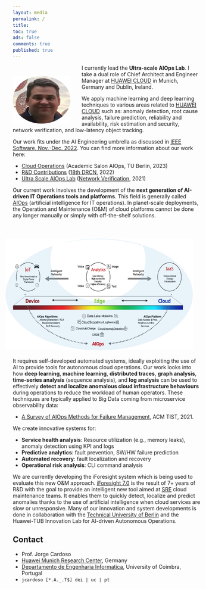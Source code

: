 ```yaml
---
layout: media
permalink: /
title: 
toc: true
ads: false
comments: true
published: true
---
```


<p><img src="./images/Jorge_Cardoso_2021.png" height="128" width="155" style="float:left;margin:30px 30px 0 0;"/></p>

I currently lead the **Ultra-scale AIOps Lab**. I take a dual role of
Chief Architect and Engineer Manager at [HUAWEI CLOUD](https://www.huaweicloud.com/intl/en-us/) in Munich, Germany and Dublin, Ireland.

We apply machine learning and deep learning techniques to various  areas related to [HUAWEI CLOUD](https://www.huaweicloud.com/intl/en-us/) such
as: anomaly detection, root cause analysis, failure prediction, reliability
and availability, risk estimation and security, network verification, and
low-latency object tracking.

Our work fits under the AI Engineering umbrella as discussed in [IEEE Software, Nov.-Dec. 2022](https://www.computer.org/csdl/magazine/so/2022/06).
You can find more information about our work here:

- [Cloud Operations](/pdf/2023-05-23-AS_AIOps_for_Cloud_Operations_R&D.pdf)
  (Academic Salon AIOps, TU Berlin, 2023) 
- [R&D Contributions](/pdf/2022-03-30-DRCN_On_the_Application_of_AI_for_Failure_Management.pdf)
  ([18th DRCN](https://www.drcn2022.upc.edu/65183/detail/drcn-2022.html), 2022) 
- [Ultra Scale AIOps Lab](/pdf/2021-07-29-Ultra_Scale_AIOps_Lab_Workshop.pdf)
  ([Network Verification](https://networkverification-workshop.github.io/), 2021)

Our current work involves the development of the **next generation of AI-driven
IT Operations tools and platforms**.
This field is generally called [AIOps](https://pt.slideshare.net/JorgeCardoso4/mastering-aiops-with-deep-learning) 
(artificial intelligence for IT operations).
In planet-scale deployments, the Operation and Maintenance (O&M) of cloud platforms
cannot be done any longer manually or simply with off-the-shelf solutions. 

<img src="./images/Cloud_edge_device.png" height="300" width="600" style="float:right;margin:40px 20px 20px 20px;"/>

It requires self-developed automated systems, ideally exploiting the use of AI to provide tools for autonomous cloud operations. Our work looks into how **deep learning**, **machine learning**, **distributed traces**, **graph analysis**, **time-series analysis** (sequence analysis), and **log analysis** can be used to effectively **detect and localize anomalous cloud infrastructure behaviours** during operations to reduce the workload of human operators. 
These techniques are typically applied to Big Data coming from 
microservice observability data:
+ [A Survey of AIOps Methods for Failure Management](/rd/Papers/JA-2021-025-Survey_AIOps_Methods_for_Failure_Management.pdf), ACM TIST, 2021.

We create innovative systems for:

+ **Service health analysis**: Resource utilization (e.g., memory leaks), anomaly detection using KPI and logs
+ **Predictive analytics**: fault prevention, SW/HW failure prediction  
+ **Automated recovery**: fault localization and recovery
+ **Operational risk analysis**: CLI command analysis

We are currently developing the iForesight system which is being used to
evaluate this new O&M approach. [iForesight 7.0](/systems/iforesight) is 
the result of 7+ years of R&D with the goal to provide an
intelligent new tool aimed at [SRE](https://en.wikipedia.org/wiki/Site_Reliability_Engineering)
cloud maintenance teams. 
It enables them to quickly detect, localize and predict anomalies thanks 
to the use of artificial intelligence when cloud services are slow or 
unresponsive. 
Many of our innovation and system developments is done in collaboration with the [Technical University of Berlin](https://www.dos.tu-berlin.de/menue/datesnews/news/huawei_tub_innovation_lab_kick_off/) and the Huawei-TUB Innovation Lab for AI-driven Autonomous Operations.


<!-- 
About me
--------
After ~15 years of working for different industrial and academic research organizations (e.g., [SAP Research](http://go.sap.com/), [The Boeing Company](http://www.boeing.com), [CCG/Zentrum fur Graphische Datenverarbeitung](http://www.ccg.pt/en/), KIT, University of Dresden, University of Coimbra), Jorge joined [Huawei Munich Research Center](http://www.huawei.eu/research-and-innovation) as a Chief Architect for Ultra-scale AIOps in April 2015 with the mission of building a new team to develop innovative solutions which explore AI/ML to operate and manage the troubleshooting of [HUAWEI CLOUD](https://www.huaweicloud.com/intl/en-us/).

- As a strategist, he leads the vision, technical planning and research innovation roadmaps for applied AI to IT operation and maintenance.
- As a chief architect, he designs and implements AI-driven systems and algorithms.
- As an engineer manager, he leads 3 teams in the fields of AIOps, Edge AI and AI for Networks. 

Jorge enjoys his current role and is always seeking for new technological challenges and breakthroughs in the fields of cloud computing, artificial intelligence and the Internet of Things.

In 2021, he co-founded the Huawei-TUB Innovation Lab for AI-driven Autonomous Operations.
Jorge has published over 180 scientific publications in top peer-reviewed conferences and journals in the field of AI for IT operations, distributed systems, workflow management and semantic web ([10000+ citations, h-index 45+](https://scholar.google.de/citations?user=n9JFmAkAAAAJ&hl=en)), and holds 10 patents on related fields. 
He serves as an associate editor of IEEE Software since 2014.
His latest book [Fundamentals of Service Systems](http://www.springer.com/de/book/9783319231945) compiles results from his research work in 2010-2015.
He created and led until 2009 the development of the [W3C Unified Service Description Language (USDL)](https://github.com/linked-usdl).
He participated in European, German, US, and National research projects financed by the  European Commission (FP7, EACEA), the German Ministry for Education and Research (BMBF), SAP Research (SAP)  and Portuguese NSF (FCT). He is a founding member of the IFIP Working Group 12.7 on Social Semantics. 
He is also Professor at the [University of Coimbra](https://www.uc.pt/en/fctuc/dei), and
affiliated to the Information Systems Group.

He has interests in the fields of Cloud Computing, AI, SRE, BPM, Semantic Web, Web Services, and Enterprise Systems (see [Google Scholar](https://scholar.google.de/citations?user=n9JFmAkAAAAJ&hl=en&oi=ao), [DBLP](http://dblp.uni-trier.de/pers/hd/c/Cardoso:Jorge), and [LinkedIn](https://www.linkedin.com/in/jorge-cardoso-75ba40/))

Jorge received his Ph.D. in Computer Science from the [University of Georgia](https://www.uga.edu), USA, and 
B.S. and M.S. degrees with top honors in Informatics Engineering from the [University of Coimbra](https://www.uc.pt/en/fctuc/dei), Portugal.
-->

<!-- 
### Random info

I discovered by a random chance my passion in programming and computing when I was 14. My first computer was a [Timex Computer 2068](https://en.wikipedia.org/wiki/Timex_Sinclair_2068) and [BASIC](https://en.wikipedia.org/wiki/BASIC) was the first language I learned.

Our lab's culture of innovation and R&D is based on 5 main guiding principles:

+ [DIY](https://en.wikipedia.org/wiki/Do_it_yourself),
[KISS](https://en.wikipedia.org/wiki/KISS_principle),
[Deep Work](https://www.amazon.com/gp/product/1455586692)*, 
[KPI-driven Research](https://en.wikipedia.org/wiki/Performance_indicator), 
[Humorful](https://www.forbes.com/sites/jacquelynsmith/2013/05/03/10-reasons-why-humor-is-a-key-to-success-at-work/) 

+ (*) Time Spent x Intensity of Focus

*A good researcher says, "Lets find out", others say "Nobody knows". When a good researcher makes a mistake,
he says, I was  wrong", others say "It wasn't my fault". A good researcher works harder than others and has
more time. Others are always "too busy" to do what is necessary. [Unknown source]*
-->

## Contact

+ Prof. Jorge Cardoso
+ [Huawei Munich Research Center](https://huawei.eu/research-and-innovation), Germany
+ [Departamento de Engenharia Informatica](http://www.uc.pt/en/fctuc/dei), University of Coimbra, Portugal
+ `jcardoso [*.A._.T$] dei | uc | pt`
